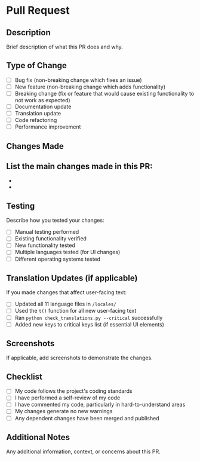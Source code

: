 # Pull Request

## Description
Brief description of what this PR does and why.

## Type of Change
- [ ] Bug fix (non-breaking change which fixes an issue)
- [ ] New feature (non-breaking change which adds functionality)
- [ ] Breaking change (fix or feature that would cause existing functionality to not work as expected)
- [ ] Documentation update
- [ ] Translation update
- [ ] Code refactoring
- [ ] Performance improvement

## Changes Made
List the main changes made in this PR:
- 
- 
- 

## Testing
Describe how you tested your changes:
- [ ] Manual testing performed
- [ ] Existing functionality verified
- [ ] New functionality tested
- [ ] Multiple languages tested (for UI changes)
- [ ] Different operating systems tested

## Translation Updates (if applicable)
If you made changes that affect user-facing text:
- [ ] Updated all 11 language files in `/locales/`
- [ ] Used the `t()` function for all new user-facing text
- [ ] Ran `python check_translations.py --critical` successfully
- [ ] Added new keys to critical keys list (if essential UI elements)

## Screenshots
If applicable, add screenshots to demonstrate the changes.

## Checklist
- [ ] My code follows the project's coding standards
- [ ] I have performed a self-review of my code
- [ ] I have commented my code, particularly in hard-to-understand areas
- [ ] My changes generate no new warnings
- [ ] Any dependent changes have been merged and published

## Additional Notes
Any additional information, context, or concerns about this PR.